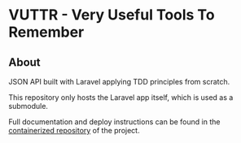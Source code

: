# VUTTR - Very Useful Tools To Remember

## About

JSON API built with Laravel applying TDD principles from scratch.

This repository only hosts the Laravel app itself, which is used as a submodule.

Full documentation and deploy instructions can be found in the [containerized repository](https://github.com/Flayshon/json-api-vuttr-container) of the project.